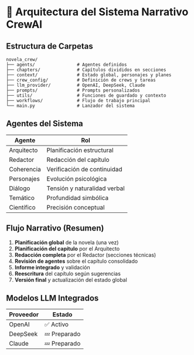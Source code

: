 # 🧠 Arquitectura del Sistema Narrativo CrewAI

## Estructura de Carpetas

```
novela_crew/
├── agents/                # Agentes definidos
├── chapters/              # Capítulos divididos en secciones
├── context/               # Estado global, personajes y planes
├── crew_config/           # Definición de crews y tareas
├── llm_provider/          # OpenAI, DeepSeek, Claude
├── prompts/               # Prompts personalizados
├── utils/                 # Funciones de guardado y contexto
├── workflows/             # Flujo de trabajo principal
└── main.py                # Lanzador del sistema
```

## Agentes del Sistema

| Agente        | Rol                           |
|---------------|--------------------------------|
| Arquitecto    | Planificación estructural     |
| Redactor      | Redacción del capítulo        |
| Coherencia    | Verificación de continuidad   |
| Personajes    | Evolución psicológica         |
| Diálogo       | Tensión y naturalidad verbal  |
| Temático      | Profundidad simbólica         |
| Científico    | Precisión conceptual          |

## Flujo Narrativo (Resumen)

1. **Planificación global** de la novela (una vez)
2. **Planificación del capítulo** por el Arquitecto
3. **Redacción completa** por el Redactor (secciones técnicas)
4. **Revisión de agentes** sobre el capítulo consolidado
5. **Informe integrado** y validación
6. **Reescritura** del capítulo según sugerencias
7. **Versión final** y actualización del estado global

## Modelos LLM Integrados

| Proveedor  | Estado   |
|------------|----------|
| OpenAI     | ✅ Activo  |
| DeepSeek   | 💤 Preparado |
| Claude     | 💤 Preparado |